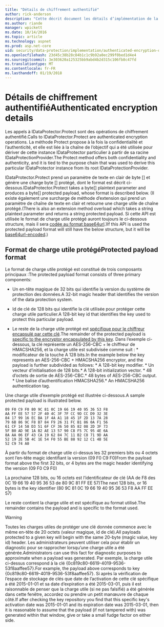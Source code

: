 ```yaml
---
title: "Détails de chiffrement authentifié"
author: rick-anderson
description: "Cette décrit document les détails d’implémentation de la protection des données ASP.NET Core authentifié de chiffrement."
ms.author: riande
manager: wpickett
ms.date: 10/14/2016
ms.topic: article
ms.technology: aspnet
ms.prod: asp.net-core
uid: security/data-protection/implementation/authenticated-encryption-details
ms.openlocfilehash: 23d45c38b28c84b1c1c9b92a0ec299f0bed1d4e4
ms.sourcegitcommit: 3e303620a125325bb9abd4b2d315c106fb8c47fd
ms.translationtype: MT
ms.contentlocale: fr-FR
ms.lasthandoff: 01/19/2018
---
```

# <a name="authenticated-encryption-details"></a><span data-ttu-id="35d16-103">Détails de chiffrement authentifié</span><span class="sxs-lookup"><span data-stu-id="35d16-103">Authenticated encryption details</span></span>

<a name="data-protection-implementation-authenticated-encryption-details"></a>

<span data-ttu-id="35d16-104">Les appels à IDataProtector.Protect sont des opérations de chiffrement authentifié.</span><span class="sxs-lookup"><span data-stu-id="35d16-104">Calls to IDataProtector.Protect are authenticated encryption operations.</span></span> <span data-ttu-id="35d16-105">La méthode Protect propose à la fois la confidentialité et l’authenticité, et elle est liée à la chaîne de l’objectif qui a été utilisée pour dériver de cette instance IDataProtector particulier à partir de sa racine IDataProtectionProvider.</span><span class="sxs-lookup"><span data-stu-id="35d16-105">The Protect method offers both confidentiality and authenticity, and it is tied to the purpose chain that was used to derive this particular IDataProtector instance from its root IDataProtectionProvider.</span></span>

<span data-ttu-id="35d16-106">IDataProtector.Protect prend un paramètre de texte en clair de byte [] et génère une charge byte [] protégé, dont le format est décrit ci-dessous.</span><span class="sxs-lookup"><span data-stu-id="35d16-106">IDataProtector.Protect takes a byte[] plaintext parameter and produces a byte[] protected payload, whose format is described below.</span></span> <span data-ttu-id="35d16-107">(Il existe également une surcharge de méthode d’extension qui prend un paramètre de chaîne de texte en clair et retourne une charge utile de chaîne protégé.</span><span class="sxs-lookup"><span data-stu-id="35d16-107">(There is also an extension method overload which takes a string plaintext parameter and returns a string protected payload.</span></span> <span data-ttu-id="35d16-108">Si cette API est utilisée le format de charge utile protégé auront toujours le ci-dessous structure, mais il sera [codée au format base64url](https://tools.ietf.org/html/rfc4648#section-5).)</span><span class="sxs-lookup"><span data-stu-id="35d16-108">If this API is used the protected payload format will still have the below structure, but it will be [base64url-encoded](https://tools.ietf.org/html/rfc4648#section-5).)</span></span>

## <a name="protected-payload-format"></a><span data-ttu-id="35d16-109">Format de charge utile protégé</span><span class="sxs-lookup"><span data-stu-id="35d16-109">Protected payload format</span></span>

<span data-ttu-id="35d16-110">Le format de charge utile protégé est constitué de trois composants principaux :</span><span class="sxs-lookup"><span data-stu-id="35d16-110">The protected payload format consists of three primary components:</span></span>

* <span data-ttu-id="35d16-111">Un en-tête magique de 32 bits qui identifie la version du système de protection des données.</span><span class="sxs-lookup"><span data-stu-id="35d16-111">A 32-bit magic header that identifies the version of the data protection system.</span></span>

* <span data-ttu-id="35d16-112">Id de clé de 128 bits qui identifie la clé utilisée pour protéger cette charge utile particulier.</span><span class="sxs-lookup"><span data-stu-id="35d16-112">A 128-bit key id that identifies the key used to protect this particular payload.</span></span>

* <span data-ttu-id="35d16-113">Le reste de la charge utile protégé est [spécifique pour le chiffreur encapsulé par cette clé](subkeyderivation.md#data-protection-implementation-subkey-derivation).</span><span class="sxs-lookup"><span data-stu-id="35d16-113">The remainder of the protected payload is [specific to the encryptor encapsulated by this key](subkeyderivation.md#data-protection-implementation-subkey-derivation).</span></span> <span data-ttu-id="35d16-114">Dans l’exemple ci-dessous, la clé représente un AES-256-CBC + le chiffreur de HMACSHA256, et la charge utile est subdivisée comme suit : \* modificateur de la touche A 128 bits.</span><span class="sxs-lookup"><span data-stu-id="35d16-114">In the example below the key represents an AES-256-CBC + HMACSHA256 encryptor, and the payload is further subdivided as follows: \* A 128-bit key modifier.</span></span> <span data-ttu-id="35d16-115">\* Un vecteur d’initialisation de 128 bits.</span><span class="sxs-lookup"><span data-stu-id="35d16-115">\* A 128-bit initialization vector.</span></span> <span data-ttu-id="35d16-116">\* 48 d’octets de sortie de AES-256-CBC.</span><span class="sxs-lookup"><span data-stu-id="35d16-116">\* 48 bytes of AES-256-CBC output.</span></span> <span data-ttu-id="35d16-117">\* Une balise d’authentification HMACSHA256.</span><span class="sxs-lookup"><span data-stu-id="35d16-117">\* An HMACSHA256 authentication tag.</span></span>

<span data-ttu-id="35d16-118">Une charge utile d’exemple protégé est illustrée ci-dessous.</span><span class="sxs-lookup"><span data-stu-id="35d16-118">A sample protected payload is illustrated below.</span></span>

```
09 F0 C9 F0 80 9C 81 0C 19 66 19 40 95 36 53 F8
AA FF EE 57 57 2F 40 4C 3F 7F CC 9D CC D9 32 3E
84 17 99 16 EC BA 1F 4A A1 18 45 1F 2D 13 7A 28
79 6B 86 9C F8 B7 84 F9 26 31 FC B1 86 0A F1 56
61 CF 14 58 D3 51 6F CF 36 50 85 82 08 2D 3F 73
5F B0 AD 9E 1A B2 AE 13 57 90 C8 F5 7C 95 4E 6A
8A AA 06 EF 43 CA 19 62 84 7C 11 B2 C8 71 9D AA
52 19 2E 5B 4C 1E 54 F0 55 BE 88 92 12 C1 4B 5E
52 C9 74 A0
```

<span data-ttu-id="35d16-119">À partir du format de charge utile ci-dessus les 32 premiers bits ou 4 octets sont l’en-tête magic identifiant la version (09 F0 C9 F0)</span><span class="sxs-lookup"><span data-stu-id="35d16-119">From the payload format above the first 32 bits, or 4 bytes are the magic header identifying the version (09 F0 C9 F0)</span></span>

<span data-ttu-id="35d16-120">La prochaine 128 bits, ou 16 octets est l’identificateur de clé (AA de F8 des 0C 19 66 19 40 95 36 53 de 80 9C 81 FF EE 57)</span><span class="sxs-lookup"><span data-stu-id="35d16-120">The next 128 bits, or 16 bytes is the key identifier (80 9C 81 0C 19 66 19 40 95 36 53 F8 AA FF EE 57)</span></span>

<span data-ttu-id="35d16-121">Le reste contient la charge utile et est spécifique au format utilisé.</span><span class="sxs-lookup"><span data-stu-id="35d16-121">The remainder contains the payload and is specific to the format used.</span></span>

>[!WARNING]
> <span data-ttu-id="35d16-122">Toutes les charges utiles de protéger une clé donnée commence avec le même en-tête de 20 octets (valeur magique, id de clé).</span><span class="sxs-lookup"><span data-stu-id="35d16-122">All payloads protected to a given key will begin with the same 20-byte (magic value, key id) header.</span></span> <span data-ttu-id="35d16-123">Les administrateurs peuvent utiliser cela pour établir un diagnostic pour se rapprocher lorsqu’une charge utile a été générée.</span><span class="sxs-lookup"><span data-stu-id="35d16-123">Administrators can use this fact for diagnostic purposes to approximate when a payload was generated.</span></span> <span data-ttu-id="35d16-124">Par exemple, la charge utile ci-dessus correspond à la clé {0c819c80-6619-4019-9536-53f8aaffee57}.</span><span class="sxs-lookup"><span data-stu-id="35d16-124">For example, the payload above corresponds to key {0c819c80-6619-4019-9536-53f8aaffee57}.</span></span> <span data-ttu-id="35d16-125">Si après la vérification de l’espace de stockage de clés que date de l’activation de cette clé spécifique a été 2015-01-01 et sa date d’expiration a été 2015-03-01, puis il est raisonnable de penser que la charge utile (si ne pas falsifié) a été générée dans cette fenêtre, accordez ou prendre un petit manœuvre de chaque côté.</span><span class="sxs-lookup"><span data-stu-id="35d16-125">If after checking the key repository you find that this specific key's activation date was 2015-01-01 and its expiration date was 2015-03-01, then it is reasonable to assume that the payload (if not tampered with) was generated within that window, give or take a small fudge factor on either side.</span></span>
